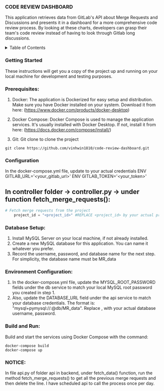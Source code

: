 ### CODE REVIEW DASHBOARD

This application retrieves data from GitLab's API about Merge Requests and Discussions and presents it in a dashboard for a more comprehensive code review process. By looking at these charts, developers can grasp their team's code review instead of having to look through Gitlab long discussions. 

<!-- TABLE OF CONTENTS -->
<details>
  <summary>Table of Contents</summary>
  <ol>
    <li>
      <a href="#about-the-project">About The Project</a>
      <ul>
        <li><a href="#built-with">Built With</a></li>
      </ul>
    </li>
    <li>
      <a href="#getting-started">Getting Started</a>
      <ul>
        <li><a href="#prerequisites">Prerequisites</a></li>
        <li><a href="#installation">Installation</a></li>
      </ul>
    </li>
    <li><a href="#usage">Usage</a></li>
    <li><a href="#roadmap">Roadmap</a></li>
    <li><a href="#contributing">Contributing</a></li>
    <li><a href="#license">License</a></li>
    <li><a href="#contact">Contact</a></li>
    <li><a href="#acknowledgments">Acknowledgments</a></li>
  </ol>
</details>


### Getting Started

These instructions will get you a copy of the project up and running on your local machine for development and testing purposes.

### Prerequisites:

1. Docker: The application is Dockerized for easy setup and distribution. Make sure you have Docker installed on your system. Download it from here: (https://www.docker.com/products/docker-desktop)

2. Docker Compose: Docker Compose is used to manage the application services. It's usually installed with Docker Desktop. If not, install it from here: (https://docs.docker.com/compose/install/)

3. Git: Git clone to clone the project

```
git clone https://github.com/vinhwin1810/code-review-dashboard.git
```

### Configuration

In the docker-compose.yml file, update to your actual credentials
ENV GITLAB_URL='<your_gitlab_url>'
ENV GITLAB_TOKEN='<your_token>'

## In controller folder -> controller.py -> under function fetch_merge_requests():

```python
# Fetch merge requests from the project
    project_id = "<project_id>" #REPLACE <project_id> by your actual project id
```

### Database Setup:

1. Install MySQL Server on your local machine, if not already installed.
2. Create a new MySQL database for this application. You can name it whatever you prefer.
3. Record the username, password, and database name for the next step. For simplicity, the database name must be MR_data

### Environment Configuration:

1. In the docker-compose.yml file, update the MYSQL_ROOT_PASSWORD fields under the db service to match your local MySQL root password you created in step 1.
2. Also, update the DATABASE_URL field under the api service to match your database credentials. The format is: "mysql+pymysql://<user>:<password>@db/MR_data". Replace <user>, <password> with your actual database username, password.

### Build and Run:

Build and start the services using Docker Compose with the command:

```
docker-compose build
docker-compose up
```

### NOTICE:
In file api.py of folder api in backend, under fetch_data() function, run the method fetch_merge_requests() to get all the previous merge requests and then delete the line. I have scheduled api to call the process once per day.
